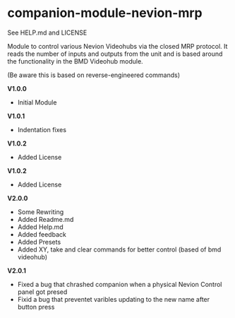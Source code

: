 # companion-module-nevion-mrp
See HELP.md and LICENSE

Module to control various Nevion Videohubs via the closed MRP protocol. It reads the number of inputs and outputs from the unit and is based around the functionality in the BMD Videohub module.

(Be aware this is based on reverse-engineered commands)

**V1.0.0**
* Initial Module

**V1.0.1**
* Indentation fixes

**V1.0.2**
* Added License

**V1.0.2**
* Added License

**V2.0.0**
* Some Rewriting
* Added Readme.md
* Added Help.md
* Added feedback 
* Added Presets
* Added XY, take and clear commands for better control (based of bmd videohub)

**V2.0.1**
* Fixed a bug that chrashed companion when a physical Nevion Control panel got presed
* Fixid a bug that preventet varibles updating to the new name after button press
